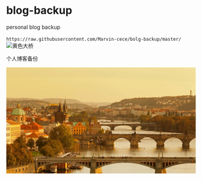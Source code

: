 # blog-backup
personal blog backup

`https://raw.githubusercontent.com/Marvin-cece/bolg-backup/master/`![黄色大桥](C:\Users\Administrator\Pictures\VelvetRevolution_ZH-CN1356552228_1920x1080.jpg)



个人博客备份

![黄色大桥](https://github.com/Marvin-cece/Image-Hosting/raw/master/VelvetRevolution_ZH-CN1356552228_1920x1080.jpg)

